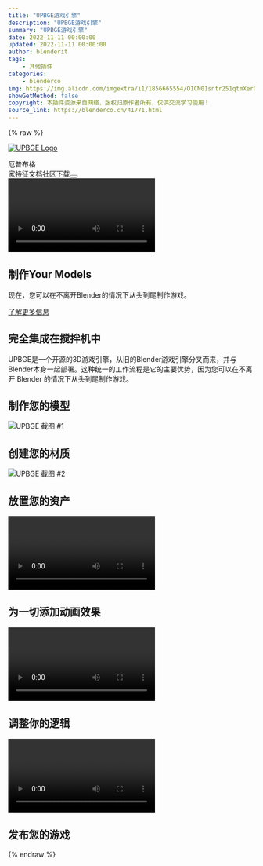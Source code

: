 ```yaml
---
title: "UPBGE游戏引擎"
description: "UPBGE游戏引擎"
summary: "UPBGE游戏引擎"
date: 2022-11-11 00:00:00
updated: 2022-11-11 00:00:00
author: blenderit
tags: 
    - 其他插件
categories:
    - blenderco
img: https://img.alicdn.com/imgextra/i1/1856665554/O1CN01sntr251qtmXerQjim_!!1856665554.png
showGetMethod: false
copyright: 本插件资源来自网络，版权归原作者所有，仅供交流学习使用！
source_link: https://blenderco.cn/41771.html
---
```


{% raw %}
<div class="sticky top-0 z-50 p-2 h-18 px-4 md:px-20 flex items-center justify-between transition-height duration-300 ease-in-out bg-gray-950">
<p><a class="flex items-center space-x-1 md:space-x-2 active" href="https://upbge.org/#/"><img class="h-10 md:h-12" src="https://upbge.org/bd29f318f4a30e8c951e.svg" alt="UPBGE Logo"></a></p>
<div class="text-white text-3xl md:text-4xl font-black font-display">厄普布格</div>
<nav class="hidden md:flex items-center flex justify-end space-x-4 text-sm font-semibold md:visible"><a class="text-white text-upbge font-semibold" href="https://upbge.org/#/">家</a><a class="text-white" href="https://upbge.org/#/features">特征</a><a class="text-white" href="https://upbge.org/#/documentation">文档</a><a class="text-white" href="https://upbge.org/#/community">社区</a><a class="text-white" href="https://upbge.org/#/download">下载</a><button class="text-white" title="Toggle dark mode"></button></nav>
</div><section><video class="absolute top-0 left-0 w-screen h-screen object-cover object-center bg-black" autoplay="autoplay" loop="loop" width="300" height="150" data-mce-fragment="1"></video>
<div class="absolute top-0 left-0 w-screen h-screen max-w-full z-40 text-white flex flex-col justify-center items-center">
<h1 class="mt-12 font-black font-display text-3xl md:text-5xl">制作<span class="transition duration-200 ease-in-out opacity-100">Your Models</span></h1>
<p class="mt-3 text-lg px-6 text-center">现在，您可以在不离开Blender的情况下从头到尾制作游戏。</p>
<p><a class="px-10 py-3 rounded font-semibold bg-upbge text-white border border-transparent hover:bg-transparent m-1 hover:text-upbge hover:border-upbge mt-6" href="https://upbge.org/#/#intro">了解更多信息</a></p>
</div>
<div class="h-screen -mt-20"></div>
<div id="intro" class="flex justify-center bg-gray-50 dark:bg-gray-950 text-center py-10 md:py-16 px-6 md:px-12">
<div class="max-w-xl">
<h2 class="font-display font-bold text-gray-800 dark:text-white text-2xl mb-4">完全集成在搅拌机中</h2>
<p>UPBGE是一个开源的3D游戏引擎，从旧的Blender游戏引擎分叉而来，并与Blender本身一起部署。这种统一的工作流程是它的主要优势，因为您可以在不离开 Blender 的情况下从头到尾制作游戏。</p>
</div>
</div>
<div class="flex flex-col items-center content-center">
<div class="gap-x-12 md:grid md:grid-cols-2 space-x-2 max-w-6xl py-4 md:py-10 px-6 md:px-12">
<div>
<h2 class="text-center font-display font-bold text-gray-800 dark:text-white text-2xl mb-4">制作您的模型</h2>
<p><img src="https://upbge.org/975e00fef0bd07865974.jpg" alt="UPBGE 截图 #1"></p>
</div>
<div>
<h2 class="text-center font-display font-bold text-gray-800 dark:text-white text-2xl mb-4">创建您的材质</h2>
<p><img src="https://upbge.org/1d46281dc23f6cb1ab1a.jpg" alt="UPBGE 截图 #2"></p>
</div>
</div>
<div class="gap-x-12 md:grid md:grid-cols-2 space-x-2 max-w-6xl py-4 md:py-10 px-6 md:px-12">
<div>
<h2 class="text-center font-display font-bold text-gray-800 dark:text-white text-2xl mb-4">放置您的资产</h2>
<p><video class="object-cover object-center bg-black" autoplay="autoplay" loop="loop" width="300" height="150" data-mce-fragment="1"></video></p>
</div>
<div>
<h2 class="text-center font-display font-bold text-gray-800 dark:text-white text-2xl mb-4">为一切添加动画效果</h2>
<p><video class="object-cover object-center bg-black" autoplay="autoplay" loop="loop" width="300" height="150" data-mce-fragment="1"></video></p>
</div>
</div>
<div class="gap-x-12 md:grid md:grid-cols-2 space-x-2 max-w-6xl py-4 md:py-10 px-6 md:px-12">
<div>
<h2 class="text-center font-display font-bold text-gray-800 dark:text-white text-2xl mb-4">调整你的逻辑</h2>
<p><video class="object-cover object-center bg-black" autoplay="autoplay" loop="loop" width="300" height="150" data-mce-fragment="1"></video></p>
</div>
<div>
<h2 class="text-center font-display font-bold text-gray-800 dark:text-white text-2xl mb-4">发布您的游戏</h2>
</div>
</div>
</div>
</section>
<div style="display: none">blenderco</div>
{% endraw %}